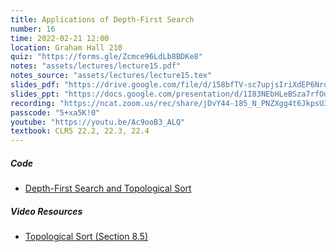 ```yaml
---
title: Applications of Depth-First Search
number: 16
time: 2022-02-21 12:00
location: Graham Hall 210
quiz: "https://forms.gle/Zcmce96LdLb8BDKe8"
notes: "assets/lectures/lecture15.pdf"
notes_source: "assets/lectures/lecture15.tex"
slides_pdf: "https://drive.google.com/file/d/158bfTV-sc7upjsIriXdEP6Nrq-EYPt8Q/view?usp=sharing"
slides_ppt: "https://docs.google.com/presentation/d/1I83NEbHLeBSza7rfOdnOSEP-LoV_DShwYj-k8nbb3ys/edit?usp=sharing"
recording: "https://ncat.zoom.us/rec/share/jDvY44-185_N_PNZXgg4t6JkpsU3MiRhmwBTNtCgVGe9ygGBRF4bgEghnEJu-9oH.I3LDkRtZs92lOClh?startTime=1645462820000"
passcode: "5+xa5K!0"
youtube: "https://youtu.be/Ac9ooB3_ALQ"
textbook: CLRS 22.2, 22.3, 22.4
---
```


##### Code
- [Depth-First Search and Topological Sort](https://replit.com/@laperez94/Lecture-15?v=1)

##### Video Resources

- [Topological Sort (Section 8.5)](https://www.youtube.com/watch?v=ozso3xxkVGU&list=PLEGCF-WLh2RJ5W-pt-KE9GUArTDzVwL1P&index=8)
